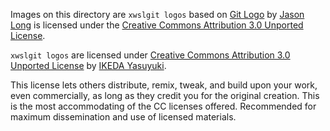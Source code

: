 Images on this directory are `xwslgit logos` based on [Git Logo](https://git-scm.com/downloads/logos) by [Jason Long](https://twitter.com/jasonlong) is licensed under the [Creative Commons Attribution 3.0 Unported License](https://creativecommons.org/licenses/by/3.0/).

`xwslgit logos` are licensed under [Creative Commons Attribution 3.0 Unported License](https://creativecommons.org/licenses/by/3.0/) by [IKEDA Yasuyuki](https://github.com/ikedam).

This license lets others distribute, remix, tweak, and build upon your work, even commercially, as long as they credit you for the original creation. This is the most accommodating of the CC licenses offered. Recommended for maximum dissemination and use of licensed materials. 
